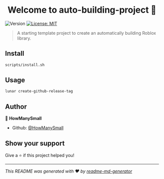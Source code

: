 <h1 align="center">Welcome to auto-building-project 👋</h1>
<p>
  <img alt="Version" src="https://img.shields.io/badge/version-1.0.0-blue.svg?cacheSeconds=2592000" />
  <a href="#" target="_blank">
    <img alt="License: MIT" src="https://img.shields.io/badge/License-MIT-yellow.svg" />
  </a>
</p>

> A starting template project to create an automatically building Roblox library.

## Install

```sh
scripts/install.sh
```

## Usage

```sh
lunar create-github-release-tag
```

## Author

👤 **HowManySmall**

* Github: [@HowManySmall](https://github.com/HowManySmall)

## Show your support

Give a ⭐️ if this project helped you!

***
_This README was generated with ❤️ by [readme-md-generator](https://github.com/kefranabg/readme-md-generator)_